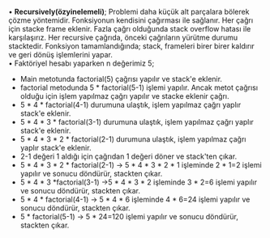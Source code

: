 • **Recursively(özyinelemeli)**; Problemi daha küçük alt parçalara bölerek çözme yöntemidir.  Fonksiyonun kendisini çağırması ile sağlanır. Her çağrı için stacke frame eklenir. Fazla çağrı olduğunda stack overflow hatası ile karşılaşırız. Her recursive çağrıda, önceki çağrıların yürütme durumu stacktedir. Fonksiyon tamamlandığında; stack, frameleri birer birer kaldırır ve geri dönüş işlemlerini yapar.   
• Faktöriyel hesabı yaparken n değerimiz 5;   

 - Main metotunda factorial(5) çağrısı yapılır ve stack'e eklenir.
 - factorial metodunda 5 * factorial(5-1) işlemi yapılır. Ancak metot çağrısı olduğu için işlem yapılmaz çağrı yapılır ve stacke eklenir çağrı.
 - 5 * 4 * factorial(4-1) durumuna ulaştık, işlem yapılmaz çağrı yaplır stack'e eklenir.
 - 5 * 4 * 3 * factorial(3-1) durumuna ulaştık,  işlem yapılmaz çağrı yaplır stack'e eklenir.
 - 5 * 4 * 3 * 2 * factorial(2-1) durumuna ulaştık,  işlem yapılmaz çağrı yaplır stack'e eklenir. 
 - 2-1 değeri 1 aldığı için çağrıdan 1 değeri döner ve stack'ten çıkar.
 - 5 * 4 * 3 * 2 * factorial(2-1) -> 5 * 4 * 3 * 2 * 1 işleminde 2 * 1=2 işlemi yapılır ve sonucu döndürür, stackten çıkar. 
 - 5 * 4 * 3 *factorial(3-1) ->5 * 4 * 3 * 2 işleminde 3 * 2=6 işlemi yapılır  ve sonucu döndürür, stackten çıkar.
 - 5 * 4 * factorial(4-1) -> 5 * 4 * 6 işleminde 4 * 6=24 işlemi yapılır  ve sonucu döndürür, stackten çıkar.
 -  5 * factorial(5-1) -> 5 * 24=120 işlemi yapılır ve sonucu döndürür, stackten çıkar.
